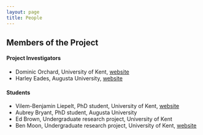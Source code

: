 ```yaml
---
layout: page
title: People
---
```


Members of the Project
----------------------

#### Project Investigators

- Dominic Orchard, University of Kent, [website](https://www.cs.kent.ac.uk/people/staff/dao7/)
- Harley Eades, Augusta University, [website](http://metatheorem.org/)

#### Students

- Vilem-Benjamin Liepelt, PhD student, University of Kent, [website](https://github.com/buggymcbugfix)
- Aubrey Bryant, PhD student, Augusta University
- Ed Brown, Undergraduate research project, University of Kent
- Ben Moon, Undergraduate research project, University of Kent, [website](https://github.com/GuiltyDolphin)

